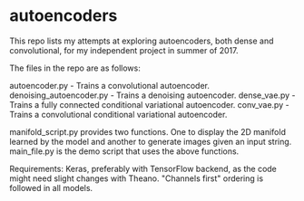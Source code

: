 # autoencoders

This repo lists my attempts at exploring autoencoders, both dense and convolutional, for my independent project in summer of 2017.

The files in the repo are as follows:

autoencoder.py - Trains a convolutional autoencoder.
denoising_autoencoder.py - Trains a denoising autoencoder.
dense_vae.py - Trains a fully connected conditional variational autoencoder.
conv_vae.py - Trains a convolutional conditional variational autoencoder.

manifold_script.py provides two functions. One to display the 2D manifold learned by the model and another to generate images given an input string.
main_file.py is the demo script that uses the above functions.

Requirements: Keras, preferably with TensorFlow backend, as the code might need slight changes with Theano.
"Channels first" ordering is followed in all models.
